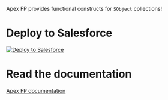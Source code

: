 Apex FP provides functional constructs for `SObject` collections!

# Deploy to Salesforce

<a href="https://githubsfdeploy.herokuapp.com?owner=ipavlic&repo=apex-fp&ref=master">
  <img alt="Deploy to Salesforce" src="https://raw.githubusercontent.com/afawcett/githubsfdeploy/master/deploy.png">
</a>

# Read the documentation

<a href="https://www.apexfp.org">Apex FP documentation</a>